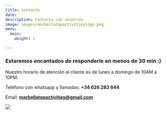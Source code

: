 ```yaml
---
title: Contacto
date: 
description: Contacta con nosotros
image: images/marbellatopactivitieslogo.png
menu:
  main:
    weight: 1

---
```

### Estaremos encantados de responderle en menos de 30 min :)

Nuestro horario de atención al cliente es de lunes a domingo de 10AM a 10PM:

Teléfono con whatsapp y llamadas: **+34 626 283 644**

Email: **marbellatopactivities@gmail.com**

[![](/images/whatsapp.png)](https://wa.me/34626283644 "Whatsapp")